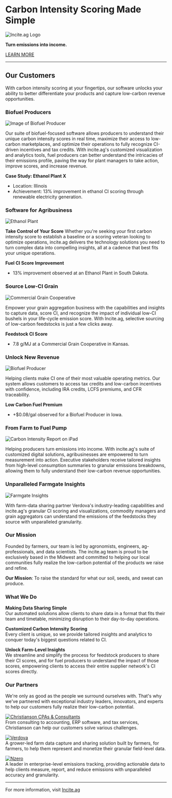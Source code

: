 # Carbon Intensity Scoring Made Simple
![Incite.ag Logo](https://assets-global.website-files.com/65933de37186680090631eee/659dc00ac2641df506237cf1_Incite-Webclip-Logo.png)

**Turn emissions into income.**

[LEARN MORE](https://incite.ag)

---

## Our Customers

With carbon intensity scoring at your fingertips, our software unlocks your ability to better differentiate your products and capture low-carbon revenue opportunities.

### Biofuel Producers
![Image of Biofuel Producer](https://assets-global.website-files.com/65933de37186680090631eee/65bbf0e9325384ab244720db_Nick-Kids-New-Cutmp4-poster-00001.jpg)

Our suite of biofuel-focused software allows producers to understand their unique carbon intensity scores in real time, maximize their access to low-carbon marketplaces, and optimize their operations to fully recognize CI-driven incentives and tax credits. With incite.ag's customized visualization and analytics tools, fuel producers can better understand the intricacies of their emissions profile, paving the way for plant managers to take action, improve scores, and increase revenue.

**Case Study: Ethanol Plant X**
- Location: Illinois
- Achievement: 13% improvement in ethanol CI scoring through renewable electricity generation.

### Software for Agribusiness
![Ethanol Plant](https://assets-global.website-files.com/65933de37186680090631eee/65bbd038647708b9880ef70f_Website%20Harvest%20Combine%20Pass%20-%20Sharpened%20Saturated-poster-00001.jpg)

**Take Control of Your Score**
Whether you're seeking your first carbon intensity score to establish a baseline or a scoring veteran looking to optimize operations, incite.ag delivers the technology solutions you need to turn complex data into compelling insights, all at a cadence that best fits your unique operations.

**Fuel CI Score Improvement**
- 13% improvement observed at an Ethanol Plant in South Dakota.

### Source Low-CI Grain
![Commercial Grain Cooperative](https://assets-global.website-files.com/65933de37186680090631eee/6598b0e52473ac6bf1ab4275_Farmer-Digging-Soil-poster-00001.jpg)

Empower your grain aggregation business with the capabilities and insights to capture data, score CI, and recognize the impact of individual low-CI bushels in your life-cycle emission score. With Incite.ag, selective sourcing of low-carbon feedstocks is just a few clicks away.

**Feedstock CI Score**
- 7.8 g/MJ at a Commercial Grain Cooperative in Kansas.

### Unlock New Revenue
![Biofuel Producer](https://assets-global.website-files.com/65933de37186680090631eee/65973b62047af1d62f316440_Biofuel-Thumbnail-Large.jpg)

Helping clients make CI one of their most valuable operating metrics. Our system allows customers to access tax credits and low-carbon incentives with confidence, including IRA credits, LCFS premiums, and CFR traceability.

**Low Carbon Fuel Premium**
- +$0.08/gal observed for a Biofuel Producer in Iowa.

### From Farm to Fuel Pump
![Carbon Intensity Report on iPad](https://assets-global.website-files.com/65933de37186680090631eee/659c88e332fbae6be02a1482_Unparalleld-Farmgate-Insights-Mag-p-1600.png)

Helping producers turn emissions into income. With incite.ag's suite of customized digital solutions, agribusinesses are empowered to turn measurement into action. Executive stakeholders receive tailored insights from high-level consumption summaries to granular emissions breakdowns, allowing them to fully understand their low-carbon revenue opportunities.

### Unparalleled Farmgate Insights
![Farmgate Insights](https://assets-global.website-files.com/65933de37186680090631eee/65973102127f607f75c43619_Cattle-Thumbnail.png)

With farm-data sharing partner Verdova's industry-leading capabilities and incite.ag's granular CI scoring and visualizations, commodity managers and grain aggregators can understand the emissions of the feedstocks they source with unparalleled granularity.

### Our Mission
Founded by farmers, our team is led by agronomists, engineers, ag-professionals, and data scientists. The incite.ag team is proud to be exclusively based in the Midwest and committed to helping our local communities fully realize the low-carbon potential of the products we raise and refine.

**Our Mission**: To raise the standard for what our soil, seeds, and sweat can produce.

### What We Do

**Making Data Sharing Simple**  
Our automated solutions allow clients to share data in a format that fits their team and timetable, minimizing disruption to their day-to-day operations.

**Customized Carbon Intensity Scoring**  
Every client is unique, so we provide tailored insights and analytics to conquer today's biggest questions related to CI.

**Unlock Farm-Level Insights**  
We streamline and simplify the process for feedstock producers to share their CI scores, and for fuel producers to understand the impact of those scores, empowering clients to access their entire supplier network's CI scores directly.

### Our Partners

We're only as good as the people we surround ourselves with. That's why we've partnered with exceptional industry leaders, innovators, and experts to help our customers fully realize their low-carbon potential.

[![Christianson CPAs & Consultants](https://assets-global.website-files.com/65933de37186680090631eee/6596557c90cf72849d7a3e47_Christianson-CPA-2.png)](https://www.christiansoncpa.com)  
From consulting to accounting, ERP software, and tax services, Christianson can help our customers solve various challenges.

[![Verdova](https://assets-global.website-files.com/65933de37186680090631eee/659655c27a68c97f9a3dcdc8_Vredova-2.png)](https://www.verdova.com)  
A grower-led farm data capture and sharing solution built by farmers, for farmers, to help them represent and monetize their granular field-level data.

[![Nzero](https://assets-global.website-files.com/65933de37186680090631eee/65965a20684de0460d18b612_N-Zero-2.png)](https://www.nzero.com)  
A leader in enterprise-level emissions tracking, providing actionable data to help clients measure, report, and reduce emissions with unparalleled accuracy and granularity.

---

For more information, visit [Incite.ag](https://incite.ag)
